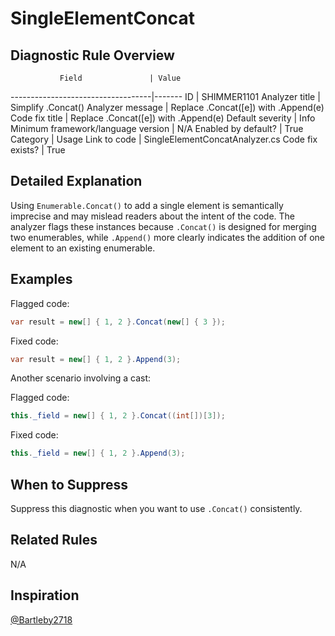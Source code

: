# SingleElementConcat

## Diagnostic Rule Overview

               Field               | Value
-----------------------------------|-------
ID                                 | SHIMMER1101
Analyzer title                     | Simplify .Concat()
Analyzer message                   | Replace .Concat([e]) with .Append(e)
Code fix title                     | Replace .Concat([e]) with .Append(e)
Default severity                   | Info
Minimum framework/language version | N/A
Enabled by default?                | True
Category                           | Usage
Link to code                       | SingleElementConcatAnalyzer.cs
Code fix exists?                   | True

## Detailed Explanation

Using `Enumerable.Concat()` to add a single element is semantically imprecise and may mislead readers about the intent of the code. The analyzer flags these instances because `.Concat()` is designed for merging two enumerables, while `.Append()` more clearly indicates the addition of one element to an existing enumerable.

## Examples

Flagged code:
```cs
var result = new[] { 1, 2 }.Concat(new[] { 3 });
```

Fixed code:
```cs
var result = new[] { 1, 2 }.Append(3);
```

Another scenario involving a cast:

Flagged code:
```cs
this._field = new[] { 1, 2 }.Concat((int[])[3]);
```
Fixed code:

```cs
this._field = new[] { 1, 2 }.Append(3);
```

## When to Suppress

Suppress this diagnostic when you want to use `.Concat()` consistently.

## Related Rules
N/A

## Inspiration
[@Bartleby2718](https://github.com/Bartleby2718)
